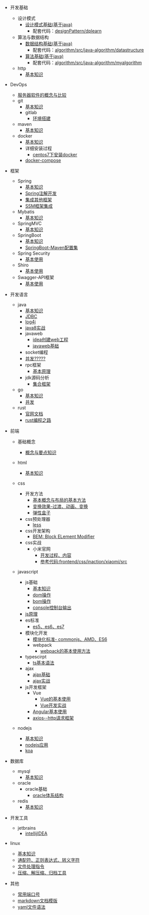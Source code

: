 - 开发基础
    - 设计模式
        - [设计模式基础(基于java)](designPattern/base/base.md)
            - 配套代码：[designPattern/dplearn](designPattern/dplearn)
    - 算法与数据结构
        - [数据结构基础(基于java)](algorithm/base/java_data_structure.md)
            - 配套代码：[algorithm/src/java-algorithm/datastructure](algorithm/src/java-algorithm/datastructure)
        - [算法基础(基于java)](algorithm/base/java_algorithm.md)
            - 配套代码：[algorithm/src/java-algorithm/myalgorithm](algorithm/src/java-algorithm/myalgorithm)
    - http
        - [基本知识](http/memo.md)

- DevOps
    - [服务器软件的概念与比较](devops/server/base/serverCompare.md)
    - git
        - [基本知识](devops/git/base/base.md)
        - gitlab
            - [环境搭建](devops/git/gitLab/base.md)
    - maven
        - [基本知识](devops/maven/base/base.md)
    - docker
        - [基本知识](devops/docker/base/base.md)
        - 详细安装过程
            - [centos7下安装docker](devops/docker/install/centos7/centos7Install.md)
        - [docker-compose](devops/docker/compose/base.md)
- 框架
    - Spring
        - [基本知识](java/spring/base/base.md)
        - [Spring注解开发](java/spring/anotation/base.md)
        - [集成其他框架](java/spring/integration/integration.md)
        - [SSM框架集成](/java/spring/ssm/base.md)
    - Mybatis
        - [基本知识](java/mybatis/base/base.md)
    - SpringMVC
        - [基本知识](java/springMVC/base/base.md)
    - SpringBoot
        - [基本知识](java/springBoot/base/base.md)
        - [SpringBoot-Maven配置集](java/mylearn/springboot-maven-pomhub/pom.xml)
    - Spring Security
        - [基本使用](java/spring_security/base/base.md)
    - Shiro
        - [基本使用](java/shiro/base/base.md)
    - Swagger-API框架
        - [基本使用](java/swagger/base/base.md)

- 开发语言
    - java
        - [基本知识](java/base/memo.md)
        - [JDBC](java/jdbc/jdbc.md)
        - [log4j](java/log4j/base/base.md)
        - [java8实战](java/base/inAction.md)
        - javaweb
            - [idea创建web工程](java/javaweb/createProject.md)
            - [javaweb基础](java/javaweb/webbase.md)
        - socket编程
        - [并发?????](java/base/thread.md)
        - rpc框架
            - [基本原理](/java/rpc/base.md)
        - jdk源码分析
            - [集合框架](java/jdkAnalyze/collection.md)
    - go
        - [基本知识](go/base.md)
        - [并发](go/multithreading/multithreading.md)
    - rust
        - [官网文档](Rust/base/base.md)
        - [rust编程之路](Rust/base/rustroad.md)

- 前端
    - 基础概念
        - [概念与要点知识](frontend/knowhow/base.md)
    - html
        - [基本知识](frontend/html/base/base.md)
    - css
        - 开发方法
            - [基本概念与布局的基本方法](frontend/css/base/base.md)
            - [变换效果-过渡、动画、变换](frontend/css/base/animation.md)
            - [弹性盒子](frontend/css/base/flex.md)
        - css预处理器
            - [less](frontend/css/less/base.md)
        - css开发架构
            - [BEM: Block ELement Modifier](frontend/css/BEM/base/base.md)
        - css实战
            - 小米官网
                - [开发过程、内容](frontend/css/inaction/xiaomi/xiaomi.md)
                - [参考代码:frontend/css/inaction/xiaomi/src](frontend/css/inaction/xiaomi/src)
    - javascript
        - js基础
            - [基本知识](javascript/base/base.md)
            - [dom操作](javascript/base/dom.md)
            - [bom操作](javascript/base/bom.md)
            - [console控制台输出](javascript/base/console.md)
        - [js原理](javascript/underlyingPrinciple/index.md)
        - es标准
            - [es5、es6、es7](javascript/es/567.md)
        - 模块化开发
            - [模块化标准- commonjs、AMD、ES6](javascript/module/base/base.md)
            - webpack
                - [webpack的基本使用方法](javascript/module/webpack/base.md)
        - typescirpt
            - [ts基本语法](javascript/typescript/base/base.md)
        - ajax
            - [ajax基础](javascript/ajax/base/base.md)
            - [ajax实战](javascript/ajax/inaction/index.md)
        - js开发框架
            - Vue
                - [Vue的基本使用](javascript/vue/base/base.md)
                - [Vue开发实战](javascript/vue/inaction/index.md)
            - [Angular基本使用](javascript/angular/base.md)
            - [axios--http请求框架](javascript/ajax/axios/base.md)

    - nodejs
        - [基本知识](nodejs/base/base.md)
        - [nodejs应用](nodejs/inaction/base.md)
        - [koa](nodejs/koa/base.md)

- 数据库
    - mysql
        - [基本知识](database/mysql/base/base.md)
    - oracle
        - oracle基础
            - [oracle体系结构](database/oracle/base/structure.md)
    - redis
        - [基本知识](database/redis/base/base.md)

- 开发工具
    - jetbrains
        - [intellijIDEA](intellijIDEA/base/base.md)

- linux
    - [基本知识](linux/base/base.md)
    - [通配符、正则表达式、转义字符](linux/cmd/regular.md)
    - [文件处理指令](linux/cmd/cmd.md)
    - [压缩、解压缩、归档工具](#linux/cmd/zip.md)

- 其他
    - [常用端口号](usedport/usedport.md)
    - [markdown文档模版](mdTemplate.md)
    - [yaml文件语法](yaml/base/base.md)
